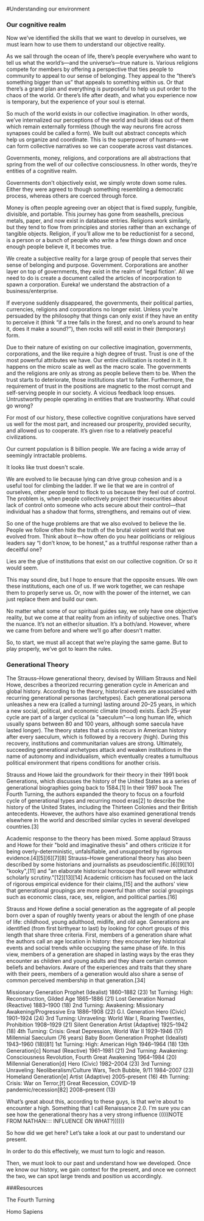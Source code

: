 ﻿
#Understanding our environment

### Our cognitive realm
Now we’ve identified the skills that we want to develop in ourselves, we must learn how to use them to understand our objective reality.

As we sail through the ocean of life, there’s people everywhere who want to tell us what the world’s—and the universe’s—true nature is. Various religions compete for members by offering a perspective that ties people to community to appeal to our sense of belonging. They appeal to the “there’s something bigger than us” that appeals to something within us. Or that there’s a grand plan and everything is purposeful to help us put order to the chaos of the world. Or there’s life after death, and what you experience now is temporary, but the experience of your soul is eternal.

So much of the world exists in our collective imagination. In other words, we’ve internalized our perceptions of the world and built ideas out of them which remain externally formless (though the way neurons fire across synapses could be called a form). We built out abstract concepts which help us organize and coordinate. This is the superpower of humans—we can form collective narratives so we can cooperate across vast distances.

Governments, money, religions, and corporations are all abstractions that spring from the well of our collective consciousness. In other words, they’re entities of a cognitive realm.

Governments don't objectively exist, we simply wrote down some rules. Either they were agreed to though something resembling a democratic process, whereas others are coerced through force. 

Money is often people agreeing over an object that is fixed supply, fungible, divisible, and portable. This journey has gone from seashells, precious metals, paper, and now exist in database entries. Religions work similarly, but they tend to flow from principles and stories rather than an exchange of tangible objects. Religion, if you’ll allow me to be reductionist for a second, is a person or a bunch of people who write a few things down and once enough people believe it, it becomes true. 

We create a subjective reality for a large group of people that serves their sense of belonging and purpose. Government. Corporations are another layer on top of governments, they exist in the realm of 'legal fiction'. All we need to do is create a document called the articles of incorporation to spawn a corporation. Eureka! we understand the abstraction of a business/enterprise. 

If everyone suddenly disappeared, the governments, their political parties, currencies, religions and corporations no longer exist. Unless you’re persuaded by the philosophy that things can only exist if they have an entity to perceive it (think “if a tree falls in the forest, and no one’s around to hear it, does it make a sound?”), then rocks will still exist in their (temporary) form. 


Due to their nature of existing on our collective imagination, governments, corporations, and the like require a high degree of trust. Trust is one of the most powerful attributes we have. Our entire civilization is rooted in it. It happens on the micro scale as well as the macro scale. The governments and the religions are only as strong as people believe them to be. When the trust starts to deteriorate,
those institutions start to falter. Furthermore, the requirement of trust in the positions are magnetic to the most corrupt and self-serving people in our society. A vicious feedback loop ensues. Untrustworthy people operating in entities that are trustworthy. What could go wrong?

For most of our history, these collective cognitive conjurations have served us well for the most part, and increased our prosperity, provided
security, and allowed us to cooperate. It’s given rise to a relatively peaceful civilizations. 

Our current population is 8 billion people. We are facing a wide array of seemingly intractable problems.

It looks like trust doesn't scale.

We are evolved to lie because lying can drive group cohesion and is a useful tool for climbing the ladder. If we lie that we are in control of ourselves, other people tend to flock to us because they feel out of control. The problem is, when people collectively project their insecurities about lack of control onto someone who acts secure about their control—that individual has a shadow that forms, strengthens, and remains out of view. 

So one of the huge problems are that we also evolved to believe the lie. People we follow often hide the truth of the brutal violent world that we evolved from. Think about it—how often do you hear politicians or religious leaders say “I don’t know, to be honest,” as a truthful response rather than a deceitful one?

Lies are the glue of institutions that exist on our collective cognition. Or so it would seem.

This may sound dire, but I hope to ensure that the opposite ensues. We own these institutions, each one of us. If we work together, we can reshape them to properly serve us. Or, now with the power of the internet, we can just replace them and build our own.

No matter what some of our spiritual guides say, we only have one objective reality, but we come at that reality from an infinity of subjective ones. That’s the nuance. It’s not an either/or situation. It’s a both/and. However, where we came from before and where we’ll go after 
doesn't matter. 

So, to start, we must all accept that we’re playing the same game. But to play properly, we’ve got to learn the rules.
 
### Generational Theory

The Strauss–Howe generational theory, devised by William Strauss and Neil Howe, describes a theorized recurring generation cycle in American and global history. According to the theory, historical events are associated 
with recurring generational personas (archetypes). Each generational persona unleashes a new era (called a turning) lasting around 20–25 years, in which a new social, political, and economic climate (mood) exists. Each 25-year cycle are part of a larger cyclical (a "saeculum"—a long human life, which usually spans between 80 and 100 years, although some saecula have lasted longer). The theory states that a crisis recurs in American history after every saeculum, which is followed by a recovery (high). During this recovery, institutions and communitarian values are strong. Ultimately, succeeding generational archetypes attack and weaken institutions in the name of autonomy and individualism, which eventually creates a tumultuous political environment that ripens conditions for another crisis.

Strauss and Howe laid the groundwork for their theory in their 1991 book Generations, which discusses the history of the United States as a series of generational biographies going back to 1584.[1] In their 1997 book The Fourth Turning, the authors expanded the theory to focus on a fourfold cycle of generational types and recurring mood eras[2] to describe the history of the United States, including the Thirteen Colonies and their British antecedents. However, the authors have also examined generational trends elsewhere in the world and described similar cycles in several 
developed countries.[3]

Academic response to the theory has been mixed. Some applaud Strauss and Howe for their "bold and imaginative thesis" and others criticize it for being overly-deterministic, unfalsifiable, and unsupported by rigorous evidence.[4][5][6][7][8] Strauss–Howe generational theory has also been 
described by some historians and journalists as pseudoscientific.[6][9][10] "kooky",[11] and "an elaborate 
historical horoscope that will never withstand scholarly scrutiny."[12][13][14] Academic criticism has focused on 
the lack of rigorous empirical evidence for their claims,[15] and the authors' view that generational groupings are more powerful than other social groupings such as economic class, race, sex, religion, and political parties.[16]

Strauss and Howe define a social generation as the aggregate of all people born over a span of roughly twenty years or about the length of one phase of life: childhood, young adulthood, midlife, and old age. Generations are identified (from first birthyear to last) by looking for cohort groups of this length that share three criteria. First, members of a generation share what the authors call an age location in history: they encounter key historical events and social trends while occupying the same phase of life. In this view, members of a generation are shaped in lasting ways by the eras they encounter as children and young adults and they share certain common beliefs and behaviors. Aware of the experiences and traits that they share with their peers, members of a generation would also share a sense of common perceived membership in that generation.[34]

Missionary Generation	Prophet (Idealist)	1860–1882 (23)	1st Turning: High: Reconstruction, Gilded Age	1865–1886 (21)
Lost Generation	Nomad (Reactive)	1883–1900 (18)	2nd Turning: Awakening: Missionary Awakening/Progressive Era	1886–1908 (22)
G.I. Generation	Hero (Civic)	1901–1924 (24)	3rd Turning: Unraveling: World War I, Roaring Twenties, Prohibition	1908–1929 (21)
Silent Generation	Artist (Adaptive)	1925–1942 (18)	4th Turning: Crisis: Great Depression, World War II	1929–1946 (17)
Millennial Saeculum (76 years)
Baby Boom Generation	Prophet (Idealist)	1943–1960 (18)[81]	1st Turning: High: American High	1946–1964 (18)
13th Generation[c]	Nomad (Reactive)	1961–1981 (21)	2nd Turning: Awakening: Consciousness Revolution, Fourth Great Awakening	1964–1984 (20)
Millennial Generation[d]	Hero (Civic)	1982–2004 (23)	3rd Turning: Unraveling: Neoliberalism/Culture Wars, Tech Bubble, 9/11	1984–2007 (23)
Homeland Generation[e]	Artist (Adaptive)	2005–present (16)	4th Turning: Crisis: War on Terror,[f] Great Recession, COVID-19 pandemic/recession[82]	2008–present (13)


What’s great about this, according to these guys, is that we’re about to encounter a high. Something that I call Renaissance 2.0. I'm sure you
can see how the generational theory has a very strong influence (((((NOTE FROM NATHAN:::: INFLUENCE ON WHAT?))))))

So how did we get here? Let’s take a look at our past to understand our present.

In order to do this effectively, we must turn to logic and reason.

Then, we must look to our past and understand how we developed. 
Once we know our history, we gain context for the present, and once we connect the two, we can spot large trends and position us accordingly.


###Resources

The Fourth Turning

Homo Sapiens




